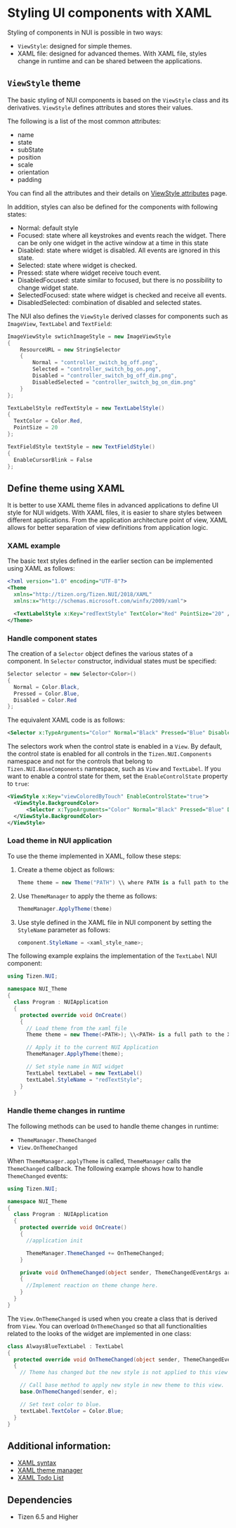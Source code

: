 # Styling UI components with XAML
Styling of components in NUI is possible in two ways:
  - `ViewStyle`: designed for simple themes.
  -  XAML file: designed for advanced themes. With XAML file, styles change in runtime and can be shared between the applications.

## `ViewStyle` theme
The basic styling of NUI components is based on the `ViewStyle` class and its derivatives. `ViewStyle` defines attributes and stores their values. 

The following is a list of the most common attributes:  
- name
- state 
- subState
- position
- scale
- orientation
- padding 

You can find all the attributes and their details on [ViewStyle attributes](https://github.com/Samsung/TizenFX/blob/master/src/Tizen.NUI/src/public/BaseComponents/Style/ViewStyle.cs) page.

In addition, styles can also be defined for the components with following states:
- Normal: default style 
- Focused: state where all keystrokes and events reach the widget. There can be only one widget in the active window at a time in this state
- Disabled: state where widget is disabled. All events are ignored in this state. 
- Selected: state where widget is checked. 
- Pressed: state where widget receive touch event.
- DisabledFocused: state similar to focused, but there is no possibility to change widget state.
- SelectedFocused: state where widget is checked and receive all events.
- DisabledSelected: combination of disabled and selected states.

The NUI also defines the `ViewStyle` derived classes for components such as  `ImageView`, `TextLabel` and `TextField`:

```csharp
ImageViewStyle swtichImageStyle = new ImageViewStyle
{
    ResourceURL = new StringSelector
    {
        Normal = "controller_switch_bg_off.png",
        Selected = "controller_switch_bg_on.png",
        Disabled = "controller_switch_bg_off_dim.png",
        DisabledSelected = "controller_switch_bg_on_dim.png"
    }
};

TextLabelStyle redTextStyle = new TextLabelStyle()
{
  TextColor = Color.Red,
  PointSize = 20
};

TextFieldStyle textStyle = new TextFieldStyle()
{
  EnableCursorBlink = False
};
```

## Define theme using XAML

It is better to use XAML theme files in advanced applications to define UI style for NUI widgets. With XAML files, it is easier to share styles between different applications. From the application architecture point of view, XAML allows for better separation of view definitions from application logic.

### XAML example

 The basic text styles defined in the earlier section can be implemented using XAML as follows:

```xml
<?xml version="1.0" encoding="UTF-8"?>
<Theme
  xmlns="http://tizen.org/Tizen.NUI/2018/XAML"
  xmlns:x="http://schemas.microsoft.com/winfx/2009/xaml">

  <TextLabelStyle x:Key="redTextStyle" TextColor="Red" PointSize="20" />
</Theme>
```

### Handle component states

The creation of a `Selector` object defines the various states of a component. In `Selector` constructor, individual states must be specified:

```csharp
Selector selector = new Selector<Color>()
{
  Normal = Color.Black,
  Pressed = Color.Blue,
  Disabled = Color.Red
};
```

The equivalent XAML code is as follows:

```xml
<Selector x:TypeArguments="Color" Normal="Black" Pressed="Blue" Disabled="Red"/>
```

The selectors work when the control state is enabled in a `View`. By default, the control state is enabled for all controls in the `Tizen.NUI.Components` namespace and not for the controls that belong to `Tizen.NUI.BaseComponents` namespace, such as `View` and `TextLabel`. If you want to enable a control state for them, set the `EnableControlState` property to `true`:


```xml
<ViewStyle x:Key="viewColoredByTouch" EnableControlState="true">
  <ViewStyle.BackgroundColor>
      <Selector x:TypeArguments="Color" Normal="Black" Pressed="Blue" Disabled="Red"/>
  </ViewStyle.BackgroundColor>
</ViewStyle>
```

### Load theme in NUI application

To use the theme implemented in XAML, follow these steps: 

1. Create a theme object  as follows:
     ```csharp
    Theme theme = new Theme("PATH") \\ where PATH is a full path to the XAML file in a project.
     ```
2. Use `ThemeManager` to apply the theme as follows:
    ```csharp
   ThemeManager.ApplyTheme(theme)
    ```
3. Use style defined in the XAML file in NUI component by setting the `StyleName` parameter as follows:
    ```csharp
    component.StyleName = <xaml_style_name>;
    ```

The following example explains the implementation of the `TextLabel` NUI component:

```csharp
using Tizen.NUI; 

namespace NUI_Theme
{
  class Program : NUIApplication
  {
    protected override void OnCreate()
    {
      // Load theme from the xaml file
      Theme theme = new Theme(<PATH>); \\<PATH> is a full path to the XAML file in a project.

      // Apply it to the current NUI Application
      ThemeManager.ApplyTheme(theme);

      // Set style name in NUI widget
      TextLabel textLabel = new TextLabel()
      textLabel.StyleName = "redTextStyle";
    }
  }
```

### Handle theme changes in runtime

The following methods can be used to handle theme changes in runtime:

- `ThemeManager.ThemeChanged`
- `View.OnThemeChanged`

When `ThemeManager.applyTheme` is called, `ThemeManager` calls the `ThemeChanged` callback. The following example shows how to handle `ThemeChanged` events:

```csharp
using Tizen.NUI;

namespace NUI_Theme
{
  class Program : NUIApplication
  {
    protected override void OnCreate()
    {
      //application init

      ThemeManager.ThemeChanged += OnThemeChanged;
    }

    private void OnThemeChanged(object sender, ThemeChangedEventArgs args) 
    {
      //Implement reaction on theme change here.
    }
  }
}
```

The `View.OnThemeChanged` is used when you create a class that is derived from `View`. You can overload `OnThemeChanged` so that all functionalities related to the looks of the widget are implemented in one class:

```csharp 
class AlwaysBlueTextLabel : TextLabel
{
  protected override void OnThemeChanged(object sender, ThemeChangedEventArgs e)
  {
    // Theme has changed but the new style is not applied to this view yet.

    // Call base method to apply new style in new theme to this view.
    base.OnThemeChanged(sender, e);

    // Set text color to blue.
    textLabel.TextColor = Color.Blue;
  }
}
```

## Additional information:
  - [XAML syntax](https://github.com/dalihub/nui-demo/blob/master/ThemeExample/docs/NUIXamlStyleSyntax.md)
  - [XAML theme manager](https://github.com/dalihub/nui-demo/tree/master/ThemeExample/Basic1)
  - [XAML Todo List](https://github.com/dalihub/nui-demo/tree/master/ThemeExample/TodoList)

## Dependencies
  -   Tizen 6.5 and Higher
